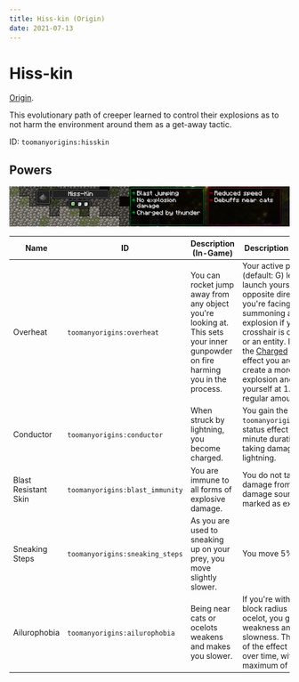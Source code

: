 ```yaml
---
title: Hiss-kin (Origin)
date: 2021-07-13
---
```

# Hiss-kin

[Origin](../../origins.md).

This evolutionary path of creeper learned to control their explosions as to not harm the environment around them as a get-away tactic.

ID: `toomanyorigins:hisskin`

## Powers

![Hiss-kin](../../../../images/tmoHissKinBanner.png)

Name | ID | Description (In-Game) | Description (Detailed)
-----|----|-----------------------|------------------------
Overheat | `toomanyorigins:overheat` | You can rocket jump away from any object you're looking at. This sets your inner gunpowder on fire harming you in the process. | Your active power (default: G) lets you launch yourself in the opposite direction you're facing while summoning an explosion if your crosshair is on a block or an entity. If you have the [Charged](../../../effects/charged.md) status effect you are able to create a more powerful explosion and launch yourself at 1.5x the regular amount.
Conductor | `toomanyorigins:conductor` | When struck by lightning, you become charged. | You gain the `toomanyorigins:charged` status effect for a 20 minute duration upon taking damage from lightning.
Blast Resistant Skin | `toomanyorigins:blast_immunity` | You are immune to all forms of explosive damage. | You do not take damage from all damage sources marked as explosive.
Sneaking Steps | `toomanyorigins:sneaking_steps` | As you are used to sneaking up on your prey, you move slightly slower. | You move 5% slower.
Ailurophobia | `toomanyorigins:ailurophobia` | Being near cats or ocelots weakens and makes you slower. | If you're within a 15 block radius of a cat or ocelot, you get weakness and slowness. The duration of the effect increases over time, with a maximum of 2 minutes.
